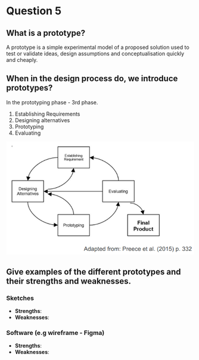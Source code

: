 # Question 5

## What is a prototype? 
A prototype is a simple experimental model of a proposed solution used to test or validate ideas, design assumptions and conceptualisation quickly and cheaply.

## When in the design process do, we introduce prototypes? 
In the prototyping phase - 3rd phase.

1. Establishing Requirements
2. Designing alternatives
3. Prototyping
4. Evaluating

![](figures/process.png)
## Give examples of the different prototypes and their strengths and weaknesses.
### Sketches
- **Strengths**:
- **Weaknesses**:

### Software (e.g wireframe - Figma)
- **Strengths**:
- **Weaknesses**:
